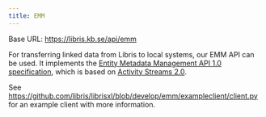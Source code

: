 ```yaml
---
title: EMM
---
```


Base URL: https://libris.kb.se/api/emm

For transferring linked data from Libris to local systems, our EMM API can be used. It implements the [Entity Metadata Management API 1.0 specification](https://emm-spec.org/1.0/), which is based on [Activity Streams 2.0](https://www.w3.org/TR/activitystreams-core/).

See https://github.com/libris/librisxl/blob/develop/emm/exampleclient/client.py for an example client with more information. 